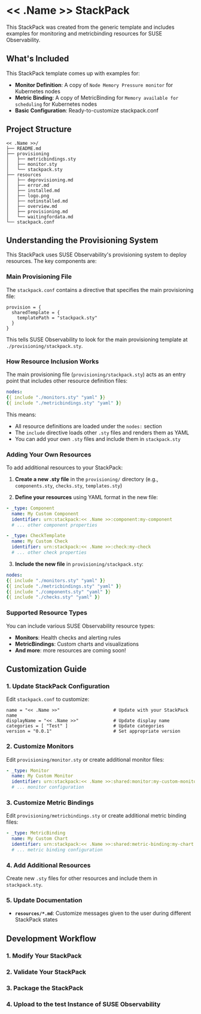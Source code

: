 # << .Name >> StackPack

This StackPack was created from the generic template and includes examples for monitoring and metricbinding resources for SUSE Observability.

## What's Included

This StackPack template comes up with examples for:
- **Monitor Definition**: A copy of `Node Memory Pressure monitor` for Kubernetes nodes
- **Metric Binding**: A copy of MetricBinding for `Memory available for scheduling` for Kubernetes nodes
- **Basic Configuration**: Ready-to-customize stackpack.conf

## Project Structure

```
<< .Name >>/
├── README.md
├── provisioning
│   ├── metricbindings.sty
│   ├── monitor.sty
│   └── stackpack.sty
├── resources
│   ├── deprovisioning.md
│   ├── error.md
│   ├── installed.md
│   ├── logo.png
│   ├── notinstalled.md
│   ├── overview.md
│   ├── provisioning.md
│   └── waitingfordata.md
└── stackpack.conf

```


## Understanding the Provisioning System

This StackPack uses SUSE Observability's provisioning system to deploy resources. The key components are:

### Main Provisioning File

The `stackpack.conf` contains a directive that specifies the main provisioning file:

```hocon
provision = {
  sharedTemplate = {
    templatePath = "stackpack.sty"
  }
}
```

This tells SUSE Observability to look for the main provisioning template at `./provisioning/stackpack.sty`.

### How Resource Inclusion Works

The main provisioning file (`provisioning/stackpack.sty`) acts as an entry point that includes other resource definition files:

```yaml
nodes:
{{ include "./monitors.sty" "yaml" }}
{{ include "./metricbindings.sty" "yaml" }}
```

This means:
- All resource definitions are loaded under the `nodes:` section
- The `include` directive loads other `.sty` files and renders them as YAML
- You can add your own `.sty` files and include them in `stackpack.sty`

### Adding Your Own Resources

To add additional resources to your StackPack:

1. **Create a new .sty file** in the `provisioning/` directory (e.g., `components.sty`, `checks.sty`, `templates.sty`)

2. **Define your resources** using YAML format in the new file:
```yaml
- _type: Component
  name: My Custom Component
  identifier: urn:stackpack:<< .Name >>:component:my-component
  # ... other component properties

- _type: CheckTemplate
  name: My Custom Check
  identifier: urn:stackpack:<< .Name >>:check:my-check
  # ... other check properties
```

3. **Include the new file** in `provisioning/stackpack.sty`:
```yaml
nodes:
{{ include "./monitors.sty" "yaml" }}
{{ include "./metricbindings.sty" "yaml" }}
{{ include "./components.sty" "yaml" }}
{{ include "./checks.sty" "yaml" }}
```

### Supported Resource Types

You can include various SUSE Observability resource types:
- **Monitors**: Health checks and alerting rules
- **MetricBindings**: Custom charts and visualizations
- **And more**: more resources are coming soon!

## Customization Guide

### 1. Update StackPack Configuration

Edit `stackpack.conf` to customize:

```hocon
name = "<< .Name >>"                    # Update with your StackPack name
displayName = "<< .Name >>"             # Update display name
categories = [ "Test" ]                 # Update categories
version = "0.0.1"                       # Set appropriate version
```

### 2. Customize Monitors

Edit `provisioning/monitor.sty` or create additional monitor files:

```yaml
- _type: Monitor
  name: My Custom Monitor
  identifier: urn:stackpack:<< .Name >>:shared:monitor:my-custom-monitor
  # ... monitor configuration
```

### 3. Customize Metric Bindings

Edit `provisioning/metricbindings.sty` or create additional metric binding files:

```yaml
- _type: MetricBinding
  name: My Custom Chart
  identifier: urn:stackpack:<< .Name >>:shared:metric-binding:my-chart
  # ... metric binding configuration
```

### 4. Add Additional Resources

Create new `.sty` files for other resources and include them in `stackpack.sty`.

### 5. Update Documentation

- **`resources/*.md`**: Customize messages given to the user during different StackPack states

## Development Workflow

### 1. Modify Your StackPack

### 2. Validate Your StackPack

### 3. Package the StackPack

### 4. Upload to the test Instance of SUSE Observability
